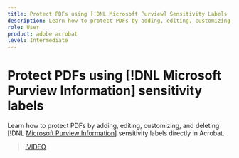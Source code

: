 ```yaml
---
title: Protect PDFs using [!DNL Microsoft Purview] Sensitivity Labels
description: Learn how to protect PDFs by adding, editing, customizing, and deleting [!DNL Microsoft Purview] sensitivity Labels directly in Acrobat
role: User
product: adobe acrobat
level: Intermediate
---
```

# Protect PDFs using [!DNL Microsoft Purview Information] sensitivity labels

Learn how to protect PDFs by adding, editing, customizing, and deleting [!DNL [Microsoft Purview Information](https://learn.microsoft.com/en-us/microsoft-365/compliance/information-protection?view=o365-worldwide)] sensitivity labels directly in Acrobat.

>[!VIDEO](https://video.tv.adobe.com/v/3410552?learn=on&hidetitle=true&autoplay=true)